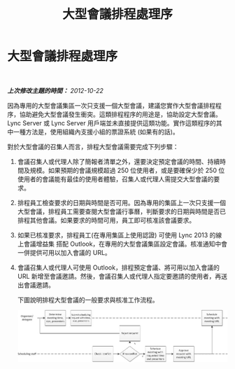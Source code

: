 ﻿---
title: 大型會議排程處理序
TOCTitle: 大型會議排程處理序
ms:assetid: de267458-885f-4176-a8d7-1a218e67640e
ms:mtpsurl: https://technet.microsoft.com/zh-tw/library/JJ205334(v=OCS.15)
ms:contentKeyID: 49292553
ms.date: 08/24/2015
mtps_version: v=OCS.15
ms.translationtype: HT
---

# 大型會議排程處理序

 

_**上次修改主題的時間：** 2012-10-22_

因為專用的大型會議集區一次只支援一個大型會議，建議您實作大型會議排程程序，協助避免大型會議發生衝突。這類排程程序的用途是，協助設定大型會議。Lync Server 或 Lync Server 用戶端並未直接提供這類功能。實作這類程序的其中一種方法是，使用組織內支援小組的票證系統 (如果有的話)。

對於大型會議的召集人而言，排程大型會議需要完成下列步驟：

1.  會議召集人或代理人除了簡報者清單之外，還要決定預定會議的時間、持續時間及規模。如果預期的會議規模超過 250 位使用者，或是要確保少於 250 位使用者的會議能有最佳的使用者體驗，召集人或代理人需提交大型會議的要求。

2.  排程員工檢查要求的日期與時間是否可用。因為專用的集區上一次只支援一個大型會議，排程員工需要查閱大型會議行事曆，判斷要求的日期與時間是否已排程其他會議。如果要求的時間可用，員工即可核准該會議要求。

3.  如果已核准要求，排程員工(在專用集區上使用認證) 可使用 Lync 2013 的線上會議增益集 搭配 Outlook，在專用的大型會議集區設定會議。核准通知中會一併提供可用以加入會議的 URL。

4.  會議召集人或代理人可使用 Outlook，排程預定會議、將可用以加入會議的 URL 新增至會議邀請。然後，會議召集人或代理人指定要邀請的使用者，再送出會議邀請。
    
    下圖說明排程大型會議的一般要求與核准工作流程。
    
    ![會議排程工作流程](images/JJ205334.5d8b1f62-1dc3-47bf-bf8f-be2d8899ab9d(OCS.15).jpg "會議排程工作流程")

